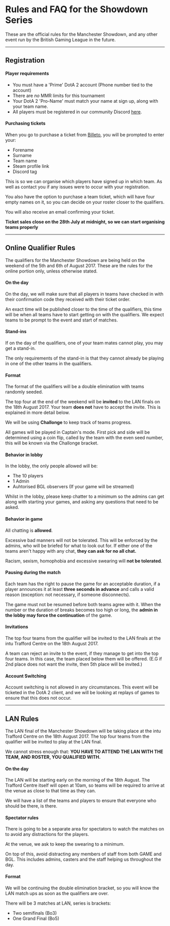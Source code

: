 Rules and FAQ for the Showdown Series
===================


These are the official rules for the Manchester Showdown, and any other event run by the British Gaming League in the future.

----------

Registration 
-------------

#### Player requirements

 - You must have a 'Prime' DotA 2 account (Phone number tied to the account)
 - There are *no* MMR limits for this tournament
 - Your DotA 2 'Pro-Name' must match your name at sign up, along with your team name. 
 - All players must be registered in our community Discord [here](https://discord.gg/b45g8HF).
 
 

#### Purchasing tickets

When you go to purchase a ticket from [Billeto](https://billetto.co.uk/e/the-manchester-showdown-player-signup-tickets-192540), you will be prompted to enter your: 

 - Forename
 - Surname
 - Team name
 - Steam profile link
 - Discord tag

This is so we can organise which players have signed up in which team. As well as contact you if any issues were to occur with your registration.

You also have the option to purchase a team ticket, which will have four empty names on it, so you can decide on your roster closer to the qualifiers.

You will also receive an email confirming your ticket.

**Ticket sales close on the 28th July at midnight, so we can start organising teams properly**

----------


Online Qualifier Rules
-------------------

The qualifiers for the Manchester Showdown are being held on the weekend of the 5th and 6th of August 2017. These are the rules for the online portion only, unless otherwise stated.


#### On the day

On the day, we will make sure that all players in teams have checked in with their confirmation code they received with their ticket order. 

An exact time will be published closer to the time of the qualifiers, this time will be when all teams have to start getting on with the qualifiers. We expect teams to be prompt to the event and start of matches.

#### Stand-ins

If on the day of the qualifiers, one of your team mates cannot play, you may get a stand-in. 

The only requirements of the stand-in is that they cannot already be playing in one of the other teams in the qualifiers.

#### Format

The format of the qualifiers will be a double elimination with teams randomly seeded. 

The top four at the end of the weekend will be **invited** to the LAN finals on the 18th August 2017. Your team **does not** have to accept the invite. This is explained in more detail below.

We will be using **Challonge** to keep track of teams progress.

All games will be played in Captain's mode.
First pick and side will be determined using a coin flip, called by the team with the even seed number, this will be known via the Challonge bracket.

#### Behavior in lobby

In the lobby, the only people allowed will be: 

 - The 10 players
 - 1 Admin
 - Auhtorised BGL observers (If your game will be streamed)

Whilst in the lobby, please keep chatter to a minimum so the admins can get along with starting your games, and asking any questions that need to be asked.

#### Behavior in game

All chatting is **allowed**.

Excessive bad manners will not be tolerated. This will be enforced by the admins, who will be briefed for what to look out for. If either one of the teams aren't happy with any chat, **they can ask for no all chat.**

Racism, sexism, homophobia and excessive swearing will **not be tolerated**.

#### Pausing during the match

Each team has the right to pause the game for an acceptable duration, if a player announces it at least **three seconds in advance** and calls a valid reason (exception: not necessary, if someone disconnects). 

The game must not be resumed before both teams agree with it. When the number or the duration of breaks becomes too high or long, the **admin in the lobby may force the continuation** of the game. 

#### Invitations

The top four teams from the qualifier will be invited to the LAN finals at the intu Trafford Centre on the 18th August 2017.

A team can reject an invite to the event, if they manage to get into the top four teams. In this case, the team placed below them will be offered. (E.G if 2nd place does not want the invite, then 5th place will be invited.)

#### Account Switching

Account switching is not allowed in any circumstances. This event will be ticketed in the DotA 2 client, and we will be looking at replays of games to ensure that this does not occur.


----------


LAN Rules
-------------

The LAN final of the Manchester Showdown will be taking place at the intu Trafford Centre on the 18th August 2017. The top four teams from the qualifier will be invited to play at the LAN final. 

We cannot stress enough that: **YOU HAVE TO ATTEND THE LAN WITH THE TEAM, AND ROSTER, YOU QUALIFIED WITH.** 

#### On the day

The LAN will be starting early on the morning of the 18th August. The Trafford Centre itself will open at 10am, so teams will be required to arrive at the venue as close to that time as they can.

We will have a list of the teams and players to ensure that everyone who should be there, is there.

#### Spectator rules

There is going to be a separate area for spectators to watch the matches on to avoid any distractions for the players.

At the venue, we ask to keep the swearing to a minimum. 

On top of this, avoid distracting any members of staff from both GAME and BGL. This includes admins, casters and the staff helping us throughout the day. 

#### Format

We will be continuing the double elimination bracket, so you will know the LAN match ups as soon as the qualifiers are over.

There will be 3 matches at LAN, series is brackets: 

 - Two semifinals (Bo3)
 - One Grand Final (Bo5)
